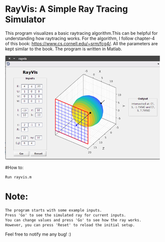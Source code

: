 # RayVis: A Simple Ray Tracing Simulator

This program visualizes a basic raytracing algorithm.This can be helpful for understanding how raytracing works.
For the algorithm, I follow chapter-4 of this book: https://www.cs.cornell.edu/~srm/fcg4/.
All the parameters are kept similar to the book. The program is written in Matlab.

![Alt text](https://github.com/imruljubair/RayVis/blob/master/SS/1.png)

#How to:

	Run rayvis.m

# Note:
	The program starts with some example inputs.
	Press 'Go' to see the simulated ray for current inputs.
	You can change values and press 'Go' to see how the ray works.
	However, you can press 'Reset' to reload the initial setup.

Feel free to notify me any bug! :)
